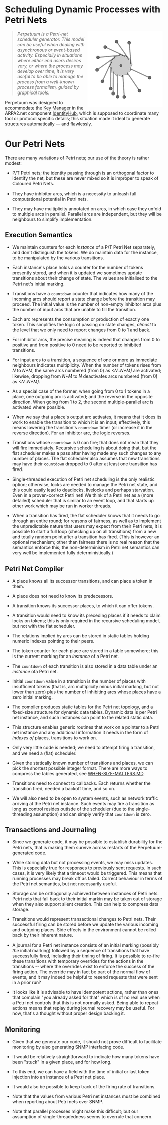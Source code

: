 # Scheduling Dynamic Processes with Petri Nets

<img alt="Perpetuum Mobile" src="pix/240px-PerpetuumMobile.gif" style="float: right;"/>

>   *Perpetuum is a Petri-net scheduler generator.  This model can be useful
>   when dealing with asynchronous or event-based activity.  Especially in
>   situations where either end users desires vary, or where the process may
>   develop over time, it is very useful to be able to manage the process from
>   a well-known process formalism, guided by graphical tools.*

Perpetuum was designed to accommodate the
[Key Manager](http://internetwide.org/blog/2016/12/20/idhub-2-middleware.html)
in the ARPA2.net component
[IdentityHub](http://internetwide.org/blog/2016/06/24/iwo-phases.html),
which is supposed to coordinate many tool or protocol specific
details; this situation made it ideal to generate structures automatically
&mdash; and flawlessly.


# Our Petri Nets

There are many variations of Petri nets; our use of the theory is rather
modest:

-   P/T Petri nets; the identity passing through is an orthogonal factor
    to identify the net, but these are never mixed so it is improper to speak
    of Coloured Petri Nets.

-   They have inhibitor arcs, which is a necessity to unleash full
    computational potential in Petri nets.

-   They may have multiplicity annotated on arcs, in which case they unfold to
    multiple arcs in parallel.  Parallel arcs are independent, but they will
    be neighbours to simplify implementation.


## Execution Semantics

-   We maintain counters for each *instance* of a P/T Petri Net separately,
    and don't distinguish the tokens.  We do maintain data for the instance,
    to be manipulated by the various transitions.

-   Each instance's place holds a counter for the number of tokens presently
    stored, and when it is updated we sometimes update transitions about their
    change of state.  The values are initialised to the Petri net's initial
    marking.

-   Transitions have a `countdown` counter that indicates how many of the
    incoming arcs should report a state change before the transition may
    proceed.  The initial value is the number of non-empty inhibitor arcs
    plus the number of input arcs that are unable to fill the transition.

-   Each arc represents the consumption or production of exactly one token.
    This simplifies the logic of passing on state changes, *almost* to the
    level that we only need to report changes from 0 to 1 and back.

-   For inhibitor arcs, the precise meaning is indeed that changes from 0 to
    positive and from positive to 0 need to be reported to inhibited
    transitions.

-   For input arcs to a transition, a sequence of one or more as immediate
    neighbours indicates multiplicity.  When the number of tokens rises from
    *N* to *N+M*, the same arcs numbered (from 0) as *<N..N+M]* are activated;
    likewise, dropping from *N+M* to *N* deactivates arcs numbered (from 0) as
    *<N..N+M]*.

-   As a special case of the former, when going from 0 to 1 tokens in a place,
    one outgoing arc is activated; and the reverse in the opposite direction.
    When going from 1 to 2, the second multiple-parallel arc is activated
    where possible.

-   When we say that a place's output arc activates, it means that it does its
    work to enable the transition to which it is an input; effectively, this
    means lowering the transition's `countdown` timer (or increase it in the
    reverse direction).  For an inhibitor arc, the logic reverses.

-   Transitions whose `countdown` is 0 can fire; that does not mean that they
    will fire immediately.  Recursive scheduling is about doing that, but the
    flat scheduler makes a pass after having made any such changes to any
    number of places.  The flat scheduler also assumes that new transitions may
    have their `countdown` dropped to 0 after at least one transition has
    fired.

-   Single-threaded execution of Petri net scheduling is the only realistic
    option; otherwise, locks are needed to manage the Petri net state, and this
    could easily lead to deadlocks, livelocks and perhaps starvation.  Even in
    a proven-correct Petri net!  We think of a Petri net as a (more detailed)
    scheduler that is similar to an event loop, and that starts up other work
    which may be run in worker threads.

-   When a transition has fired, the flat scheduler knows that it needs to go
    through an entire round; for reasons of fairness, as well as to implement
    the unpredictable nature that users may expect from their Petri nets, it is
    possible to start a full loop (checking up on all transitions) from a new
    and totally random point after a transition has fired.  (This is however an
    optional mechanism; other than fairness there is no real reason that the
    semantics enforce this; the non-determinism in Petri net semantics can
    very well be implemented fully deterministically.)


## Petri Net Compiler

-   A place knows all its successor transitions, and can place a token in them.

-   A place does not need to know its predecessors.

-   A transition knows its successor places, to which it can offer tokens.

-   A transition would need to know its preceding places if it needs to claim
    locks on tokens; this is only required in the recursive scheduling model,
    but not with the flat scheduler.

-   The relations implied by arcs can be stored in static tables holding
    numeric indexes pointing to their peers.

-   The token counter for each place are stored in a table somewhere; this is
    the current marking for an *instance* of a Petri net.

-   The `countdown` of each transition is also stored in a data table under an
    *instance* ofa Petri net.

-   Initial `countdown` value in a transition is the number of places with
    insufficient tokens (that is, arc multiplicity minus initial marking,
    but not lower than zero) plus the number of inhibiting arcs whose places
    have a zero initial marking.

-   The compiler produces static tables for the Petri net topology, and a
    fixed-size structure for dynamic data tables.  Dynamic data is per
    Petri net instance, and such instances can point to the related static
    data.

-   This structure enables generic routines that work on a pointer to a
    Petri net instance and any additional information it needs in the form of
    *indexes of* places, transitions to work on.

-   Only very little code is needed; we need to attempt firing a transition,
    and we need a (flat) scheduler.

-   Given the statically known number of transitions and places, we can pick
    the shortest possible integer format.  There are more ways to compress
    the tables generated, see [WHEN-SIZE-MATTERS.MD](WHEN-SIZE-MATTERS.MD).

-   Transitions need to connect to callbacks.  Each returns whether the
    transition fired, needed a backoff time, and so on.

-   We will also need to be open to system events, such as network traffic
    arriving at the Petri net instance.  Such events may fire a transition
    as long as control resides outisde of the scheduler (due to the
    single-threading assumption) and can simply verify that `countdown` is
    zero.


## Transactions and Journaling

-   Since we generate code, it may be possible to establish durability for the
    Petri nets, that is making them survive across restarts of the
    Perpetuum-generated code.

-   While storing data but not processing events, we may miss updates.  This
    is especially true for responses to previously sent requests.  In such
    cases, it is very likely that a timeout would be triggered.  This means
    that running processes may break off as failed.  Correct behaviour in terms
    of the Petri net semantics, but not necessarily useful.

-   Storage can be orthogonally achieved between instances of Petri nets.
    Petri nets that fall back to their initial markin may be taken out of
    storage when they also support silent creation.  This can help to compress
    data storage.

-   Transitions would represent transactional changes to Petri nets.  Their
    successful firing can be stored before we update the various incoming and
    outgoing places.  Side effects in the environment cannot be rolled back
    by their inherent nature.

-   A journal for a Petri net instance consists of an initial marking
    (possibly *the* initial marking) followed by a sequence of transitions
    that have successfully fired, including their timing of firing.  It is
    possible to re-fire these transitions with temporary overrides for the
    actions in the transitions -- where the overrides exist to enforce the
    success of the firing action.  The override may in fact be part of the
    normal flow of events, and it may indeed be helpful to resend requests
    that were sent in a prior run?

-   It looks like it is advisable to have idempotent actions, rather than
    ones that complain "you already asked for that" which is of no real use
    when a Petri net controls that this is not normally asked.  Being able
    to repeat actions means that replay during journal recovery may be
    useful.  For now, that's a thought without proper design backing it.


## Monitoring

-   Given that we generate our code, it should not prove difficult to
    facilitate monitoring by also generating SNMP interfacing code.

-   It would be relatively straightforward to indicate how many tokens have
    been "stuck" in a given place, and for how long.

-   To this end, we can have a field with the time of initial or last token
    injection into an instance of a Petri net place.

-   It would also be possible to keep track of the firing rate of transitions.

-   Note that the values from various Petri net instances must be combined
    when reporting about Petri nets over SNMP.

-   Note that parallel processes might make this difficult; but our assumption
    of single-threadedness seems to overrule that concern.

 
